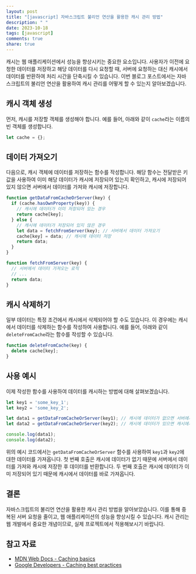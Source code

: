 ```yaml
---
layout: post
title: "[javascript] 자바스크립트 불리언 연산을 활용한 캐시 관리 방법"
description: " "
date: 2023-10-18
tags: [javascript]
comments: true
share: true
---
```


캐시는 웹 애플리케이션에서 성능을 향상시키는 중요한 요소입니다. 사용자가 이전에 요청한 데이터를 저장하고 해당 데이터를 다시 요청할 때, 서버에 요청하는 대신 캐시에서 데이터를 반환하여 처리 시간을 단축시킬 수 있습니다. 이번 블로그 포스트에서는 자바스크립트의 불리언 연산을 활용하여 캐시 관리를 어떻게 할 수 있는지 알아보겠습니다.

## 캐시 객체 생성

먼저, 캐시를 저장할 객체를 생성해야 합니다. 예를 들어, 아래와 같이 `cache`라는 이름의 빈 객체를 생성합니다.

```javascript
let cache = {};
```

## 데이터 가져오기

다음으로, 캐시 객체에 데이터를 저장하는 함수를 작성합니다. 해당 함수는 전달받은 키 값을 사용하여 이미 해당 데이터가 캐시에 저장되어 있는지 확인하고, 캐시에 저장되어 있지 않으면 서버에서 데이터를 가져와 캐시에 저장합니다.

```javascript
function getDataFromCacheOrServer(key) {
  if (cache.hasOwnProperty(key)) {
    // 캐시에 데이터가 이미 저장되어 있는 경우
    return cache[key];
  } else {
    // 캐시에 데이터가 저장되어 있지 않은 경우
    let data = fetchFromServer(key); // 서버에서 데이터 가져오기
    cache[key] = data; // 캐시에 데이터 저장
    return data;
  }
}

function fetchFromServer(key) {
  // 서버에서 데이터 가져오는 로직
  // ...
  return data;
}
```

## 캐시 삭제하기

일부 데이터는 특정 조건에서 캐시에서 삭제되어야 할 수도 있습니다. 이 경우에는 캐시에서 데이터를 삭제하는 함수를 작성하여 사용합니다. 예를 들어, 아래와 같이 `deleteFromCache`라는 함수를 작성할 수 있습니다.

```javascript
function deleteFromCache(key) {
  delete cache[key];
}
```

## 사용 예시

이제 작성한 함수를 사용하여 데이터를 캐시하는 방법에 대해 살펴보겠습니다.

```javascript
let key1 = 'some_key_1';
let key2 = 'some_key_2';

let data1 = getDataFromCacheOrServer(key1); // 캐시에 데이터가 없으면 서버에서 가져오고 캐시에 저장
let data2 = getDataFromCacheOrServer(key2); // 캐시에 데이터가 있으면 캐시에서 가져옴

console.log(data1);
console.log(data2);
```

위의 예시 코드에서는 `getDataFromCacheOrServer` 함수를 사용하여 `key1`과 `key2`에 대한 데이터를 가져옵니다. 첫 번째 호출은 캐시에 데이터가 없기 때문에 서버에서 데이터를 가져와 캐시에 저장한 후 데이터를 반환합니다. 두 번째 호출은 캐시에 데이터가 이미 저장되어 있기 때문에 캐시에서 데이터를 바로 가져옵니다.

## 결론

자바스크립트의 불리언 연산을 활용한 캐시 관리 방법을 알아보았습니다. 이를 통해 중복된 서버 요청을 줄이고, 웹 애플리케이션의 성능을 향상시킬 수 있습니다. 캐시 관리는 웹 개발에서 중요한 개념이므로, 실제 프로젝트에서 적용해보시기 바랍니다.

## 참고 자료

- [MDN Web Docs - Caching basics](https://developer.mozilla.org/en-US/docs/Web/HTTP/Caching)
- [Google Developers - Caching best practices](https://developers.google.com/web/fundamentals/performance/optimizing-content-efficiency/http-caching)